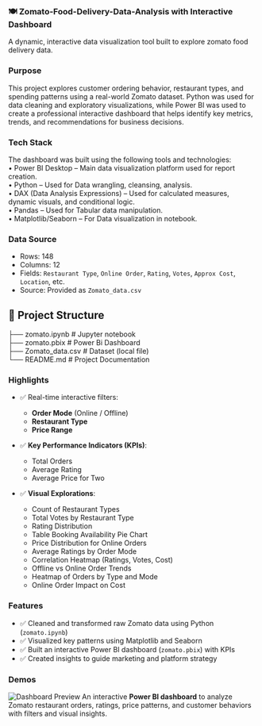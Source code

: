 ### 🍽️ **Zomato-Food-Delivery-Data-Analysis with Interactive Dashboard**
A dynamic, interactive data visualization tool built to explore zomato food delivery data.

### **Purpose**
This project explores customer ordering behavior, restaurant types, and spending patterns using a real-world Zomato dataset. Python was used for data cleaning and exploratory visualizations, while Power BI was used to create a professional interactive dashboard that helps identify key metrics, trends, and recommendations for business decisions.

### **Tech Stack**

The dashboard was built using the following tools and technologies:<br>
•	Power BI Desktop – Main data visualization platform used for report creation.<br>
•	Python – Used for Data wrangling, cleansing, analysis.<br>
•	DAX (Data Analysis Expressions) – Used for calculated measures, dynamic visuals, and conditional logic.<br>
•	Pandas – Used for Tabular data manipulation.<br>
•	Matplotlib/Seaborn –  For Data visualization in notebook.<br>

### **Data Source**

- Rows: 148
- Columns: 12
- Fields: `Restaurant Type`, `Online Order`, `Rating`, `Votes`, `Approx Cost`, `Location`, etc.
- Source: Provided as `Zomato_data.csv`

## 📂 **Project Structure**

├── zomato.ipynb                       # Jupyter notebook <br>
├── zomato.pbix                        # Power Bi Dashboard <br>
├── Zomato_data.csv                    # Dataset (local file)<br>
└── README.md                          # Project Documentation<br>


### **Highlights**

- ✅ Real-time interactive filters:  
   - **Order Mode** (Online / Offline)  
   - **Restaurant Type**  
   - **Price Range**  

- ✅ **Key Performance Indicators (KPIs)**:  
   - Total Orders  
   - Average Rating  
   - Average Price for Two  

- ✅ **Visual Explorations**:  
   - Count of Restaurant Types  
   - Total Votes by Restaurant Type  
   - Rating Distribution  
   - Table Booking Availability Pie Chart  
   - Price Distribution for Online Orders  
   - Average Ratings by Order Mode  
   - Correlation Heatmap (Ratings, Votes, Cost)  
   - Offline vs Online Order Trends  
   - Heatmap of Orders by Type and Mode  
   - Online Order Impact on Cost

### **Features**
- ✅ Cleaned and transformed raw Zomato data using Python (`zomato.ipynb`)
- ✅ Visualized key patterns using Matplotlib and Seaborn
- ✅ Built an interactive Power BI dashboard (`zomato.pbix`) with KPIs
- ✅ Created insights to guide marketing and platform strategy


### Demos
![Dashboard Preview]([https://github.com/Ncodeing/Zomato-Food-Delivery-Data-Analysis/blob/main/Zomato%20dashboard.png])
An interactive **Power BI dashboard** to analyze Zomato restaurant orders, ratings, price patterns, and customer behaviors with filters and visual insights.


